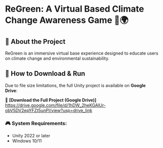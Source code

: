 # ReGreen: A Virtual Based Climate Change Awareness Game 🌱🌍

## 🔹 About the Project
ReGreen is an immersive virtual base experience designed to educate users on climate change and environmental sustainability.

## 🔹 How to Download & Run
Due to file size limitations, the full Unity project is available on **Google Drive**:

🔗 **[Download the Full Project (Google Drive)]**
https://drive.google.com/file/d/1hDW_2heKGAlUr-obV5DV2epYFZt5unPI/view?usp=drive_link

### 🎮 System Requirements:
- Unity 2022 or later
- Windows 10/11
